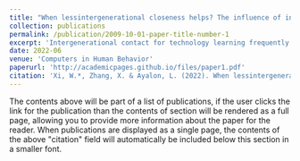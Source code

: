 ```yaml
---
title: "When lessintergenerational closeness helps? The influence of intergenerational physicalproximity and technology attributes on technophobia among older adults"
collection: publications
permalink: /publication/2009-10-01-paper-title-number-1
excerpt: 'Intergenerational contact for technology learning frequently transpires in various daily settings of older adults’ lives. However, older adults often hold negative age-based self-stereotype that they are less capable in technology use. Thus, they may experience age-based stereotype threats in such situations, which further induce technophobia. Previous research indicated that positive intergenerational contact can reduce age-based stereotype threat and technophobia among older adults. This research focuses on intergenerational physical proximity, a vital role in structuring intergenerational contact, to investigate how it impacts technophobia via age-based stereotype threat among older adults. In addition, the moderating effect of key attributes of technology—newness and ease of use were explored. A vignette experiment was conducted with a sample of 243 older adults. Results show that more distant intergenerational physical proximity led to lower technophobia-personal failure dimension via more positive self-perception of aging (a manifestation of less age-based stereotype threat) when the technology is of high newness and low ease of use. However, the effect of physical proximity on technophobia was insignificant when the technology is of low newness, or of high newness but high ease of use. The findings of this research can provide detailed and practical suggestions on how to reduce technophobia among older adults through effective intergenerational contact.'
date: 2022-06
venue: 'Computers in Human Behavior'
paperurl: 'http://academicpages.github.io/files/paper1.pdf'
citation: 'Xi, W.*, Zhang, X. & Ayalon, L. (2022). When lessintergenerational closeness helps? The influence of intergenerational physicalproximity and technology attributes on technophobia among older adults. Computers in Human Behavior.131, 107234. '
---
```


The contents above will be part of a list of publications, if the user clicks the link for the publication than the contents of section will be rendered as a full page, allowing you to provide more information about the paper for the reader. When publications are displayed as a single page, the contents of the above "citation" field will automatically be included below this section in a smaller font.
